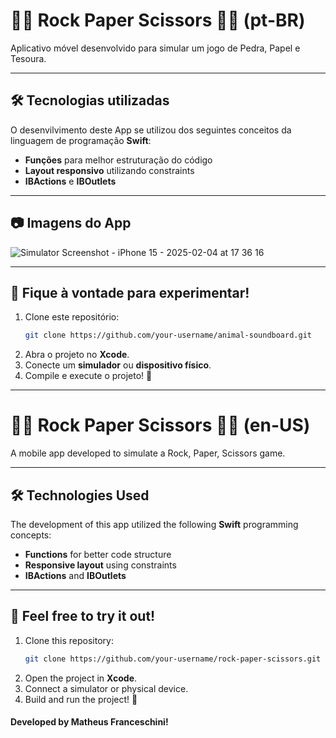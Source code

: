 # ✊🏻 Rock Paper Scissors ✋🏻 (pt-BR)

Aplicativo móvel desenvolvido para simular um jogo de Pedra, Papel e Tesoura.

---

## 🛠️ Tecnologias utilizadas
O desenvilvimento deste App se utilizou dos seguintes conceitos da linguagem de programação **Swift**:

- **Funções** para melhor estruturação do código
- **Layout responsivo** utilizando constraints
- **IBActions** e **IBOutlets**

---

## 📷 Imagens do App
![Simulator Screenshot - iPhone 15 - 2025-02-04 at 17 36 16](https://github.com/user-attachments/assets/fc082e22-88da-4728-bcf0-08e053fd5aaf)


---

## 📲 Fique à vontade para experimentar!
1. Clone este repositório:
   ```bash
   git clone https://github.com/your-username/animal-soundboard.git
   ```
2. Abra o projeto no **Xcode**.
3. Conecte um **simulador** ou **dispositivo físico**.
4. Compile e execute o projeto! 🎉

---

# ✊🏻 Rock Paper Scissors ✋🏻 (en-US)

A mobile app developed to simulate a Rock, Paper, Scissors game.

---

## 🛠️ Technologies Used
The development of this app utilized the following **Swift** programming concepts:

- **Functions** for better code structure  
- **Responsive layout** using constraints  
- **IBActions** and **IBOutlets**  

---

## 📲 Feel free to try it out!
1. Clone this repository:
   ```bash
   git clone https://github.com/your-username/rock-paper-scissors.git
   ```
2. Open the project in **Xcode**.
3. Connect a simulator or physical device.
4. Build and run the project! 🎉

#### Developed by Matheus Franceschini!
